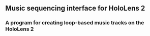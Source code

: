 ## Music sequencing interface for HoloLens 2

### A program for creating loop-based music tracks on the HoloLens 2
